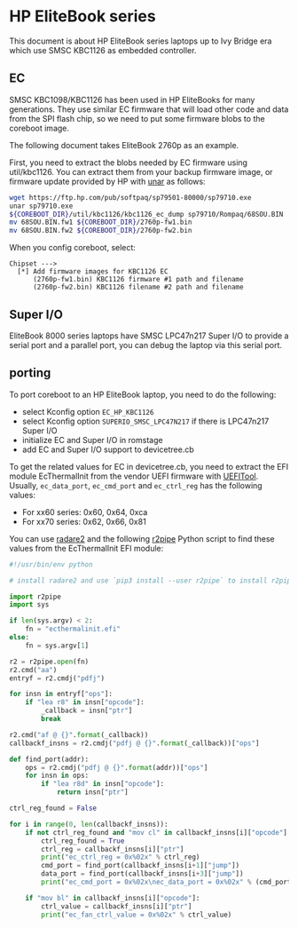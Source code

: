 # HP EliteBook series

This document is about HP EliteBook series laptops up to Ivy Bridge era
which use SMSC KBC1126 as embedded controller.

## EC

SMSC KBC1098/KBC1126 has been used in HP EliteBooks for many generations.
They use similar EC firmware that will load other code and data from the
SPI flash chip, so we need to put some firmware blobs to the coreboot image.

The following document takes EliteBook 2760p as an example.

First, you need to extract the blobs needed by EC firmware using util/kbc1126.
You can extract them from your backup firmware image, or firmware update
provided by HP with [unar] as follows:

```bash
wget https://ftp.hp.com/pub/softpaq/sp79501-80000/sp79710.exe
unar sp79710.exe
${COREBOOT_DIR}/util/kbc1126/kbc1126_ec_dump sp79710/Rompaq/68SOU.BIN
mv 68SOU.BIN.fw1 ${COREBOOT_DIR}/2760p-fw1.bin
mv 68SOU.BIN.fw2 ${COREBOOT_DIR}/2760p-fw2.bin
```

When you config coreboot, select:

```text
Chipset --->
  [*] Add firmware images for KBC1126 EC
      (2760p-fw1.bin) KBC1126 firmware #1 path and filename
      (2760p-fw2.bin) KBC1126 filename #2 path and filename
```

## Super I/O

EliteBook 8000 series laptops have SMSC LPC47n217 Super I/O to provide
a serial port and a parallel port, you can debug the laptop via this
serial port.

## porting

To port coreboot to an HP EliteBook laptop, you need to do the following:

- select Kconfig option `EC_HP_KBC1126`
- select Kconfig option `SUPERIO_SMSC_LPC47N217` if there is LPC47n217 Super I/O
- initialize EC and Super I/O in romstage
- add EC and Super I/O support to devicetree.cb

To get the related values for EC in devicetree.cb, you need to extract the EFI
module EcThermalInit from the vendor UEFI firmware with [UEFITool]. Usually,
`ec_data_port`, `ec_cmd_port` and `ec_ctrl_reg` has the following values:

- For xx60 series: 0x60, 0x64, 0xca
- For xx70 series: 0x62, 0x66, 0x81

You can use [radare2] and the following [r2pipe] Python script to find
these values from the EcThermalInit EFI module:

```python
#!/usr/bin/env python

# install radare2 and use `pip3 install --user r2pipe` to install r2pipe

import r2pipe
import sys

if len(sys.argv) < 2:
    fn = "ecthermalinit.efi"
else:
    fn = sys.argv[1]

r2 = r2pipe.open(fn)
r2.cmd("aa")
entryf = r2.cmdj("pdfj")

for insn in entryf["ops"]:
    if "lea r8" in insn["opcode"]:
        _callback = insn["ptr"]
        break

r2.cmd("af @ {}".format(_callback))
callbackf_insns = r2.cmdj("pdfj @ {}".format(_callback))["ops"]

def find_port(addr):
    ops = r2.cmdj("pdfj @ {}".format(addr))["ops"]
    for insn in ops:
        if "lea r8d" in insn["opcode"]:
            return insn["ptr"]

ctrl_reg_found = False

for i in range(0, len(callbackf_insns)):
    if not ctrl_reg_found and "mov cl" in callbackf_insns[i]["opcode"]:
        ctrl_reg_found = True
        ctrl_reg = callbackf_insns[i]["ptr"]
        print("ec_ctrl_reg = 0x%02x" % ctrl_reg)
        cmd_port = find_port(callbackf_insns[i+1]["jump"])
        data_port = find_port(callbackf_insns[i+3]["jump"])
        print("ec_cmd_port = 0x%02x\nec_data_port = 0x%02x" % (cmd_port, data_port))

    if "mov bl" in callbackf_insns[i]["opcode"]:
        ctrl_value = callbackf_insns[i]["ptr"]
        print("ec_fan_ctrl_value = 0x%02x" % ctrl_value)
```


[unar]: https://theunarchiver.com/command-line
[UEFITool]: https://github.com/LongSoft/UEFITool
[radare2]: https://radare.org/
[r2pipe]: https://github.com/radare/radare2-r2pipe
